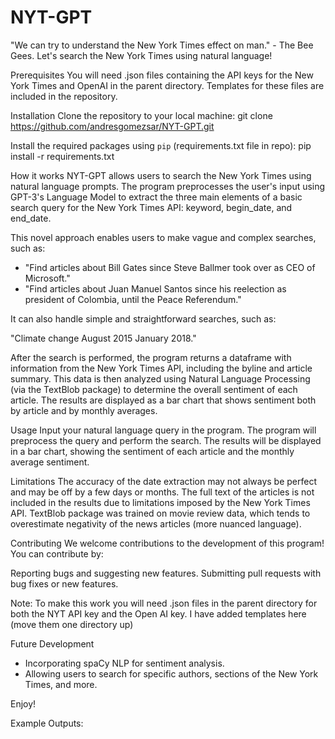 # NYT-GPT
"We can try to understand the New York Times effect on man." - The Bee Gees.
Let's search the New York Times using natural language!

Prerequisites
You will need .json files containing the API keys for the New York Times and OpenAI in the parent directory. Templates for these files are included in the repository.

Installation
Clone the repository to your local machine:
git clone https://github.com/andresgomezsar/NYT-GPT.git

Install the required packages using `pip` (requirements.txt file in repo):
pip install -r requirements.txt

How it works
NYT-GPT allows users to search the New York Times using natural language prompts. The program preprocesses the user's input using GPT-3's Language Model to extract the three main elements of a basic search query for the New York Times API: keyword, begin_date, and end_date.

This novel approach enables users to make vague and complex searches, such as:

- "Find articles about Bill Gates since Steve Ballmer took over as CEO of Microsoft."
- "Find articles about Juan Manuel Santos since his reelection as president of Colombia, until the Peace Referendum."

It can also handle simple and straightforward searches, such as:

"Climate change August 2015 January 2018."

After the search is performed, the program returns a dataframe with information from the New York Times API, including the byline and article summary. This data is then analyzed using Natural Language Processing (via the TextBlob package) to determine the overall sentiment of each article. The results are displayed as a bar chart that shows sentiment both by article and by monthly averages.

Usage
Input your natural language query in the program.
The program will preprocess the query and perform the search.
The results will be displayed in a bar chart, showing the sentiment of each article and the monthly average sentiment.

Limitations
The accuracy of the date extraction may not always be perfect and may be off by a few days or months.
The full text of the articles is not included in the results due to limitations imposed by the New York Times API.
TextBlob package was trained on movie review data, which tends to overestimate negativity of the news articles (more nuanced language).

Contributing
We welcome contributions to the development of this program! You can contribute by:

Reporting bugs and suggesting new features.
Submitting pull requests with bug fixes or new features.

Note: To make this work you will need .json files in the parent directory for both the NYT API key and the Open AI key. I have added templates here (move them one directory up)

Future Development
- Incorporating spaCy NLP for sentiment analysis.
- Allowing users to search for specific authors, sections of the New York Times, and more.

Enjoy!

Example Outputs:

